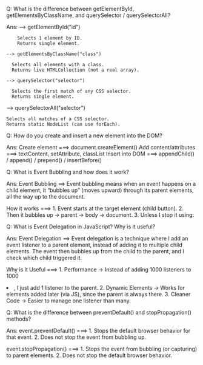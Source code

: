 Q: What is the difference between getElementById, getElementsByClassName, and querySelector / querySelectorAll?

Ans: --> getElementById("id")

        Selects 1 element by ID.
        Returns single element.

    --> getElementsByClassName("class")

      Selects all elements with a class.
      Returns live HTMLCollection (not a real array).

    --> querySelector("selector")

      Selects the first match of any CSS selector.
      Returns single element.

--> querySelectorAll("selector")

    Selects all matches of a CSS selector.
    Returns static NodeList (can use forEach).

Q: How do you create and insert a new element into the DOM?

Ans: Create element ===> document.createElement()
Add content/attributes ===> textContent, setAttribute, classList
Insert into DOM ===> appendChild() / append() / prepend() / insertBefore()

Q: What is Event Bubbling and how does it work?

Ans: Event Bubbling ==> Event bubbling means when an event happens on a child element, it “bubbles up” (moves upward) through its parent elements, all the way up to the document.

How it works ===> 1. Event starts at the target element (child button). 2. Then it bubbles up → parent → body → document. 3. Unless I stop it using:

Q: What is Event Delegation in JavaScript? Why is it useful?

Ans: Event Delegation ==> Event delegation is a technique where I add an event listener to a parent element, instead of adding it to multiple child elements.
The event then bubbles up from the child to the parent, and I check which child triggered it.

Why is it Useful ===> 1. Performance → Instead of adding 1000 listeners to 1000 <li>, I just add 1 listener to the parent. 2. Dynamic Elements → Works for elements added later (via JS), since the parent is always there. 3. Cleaner Code → Easier to manage one listener than many.

Q: What is the difference between preventDefault() and stopPropagation() methods?

Ans: event.preventDefault() ===> 1. Stops the default browser behavior for that event. 2. Does not stop the event from bubbling up.

event.stopPropagation() ===> 1. Stops the event from bubbling (or capturing) to parent elements. 2. Does not stop the default browser behavior.
